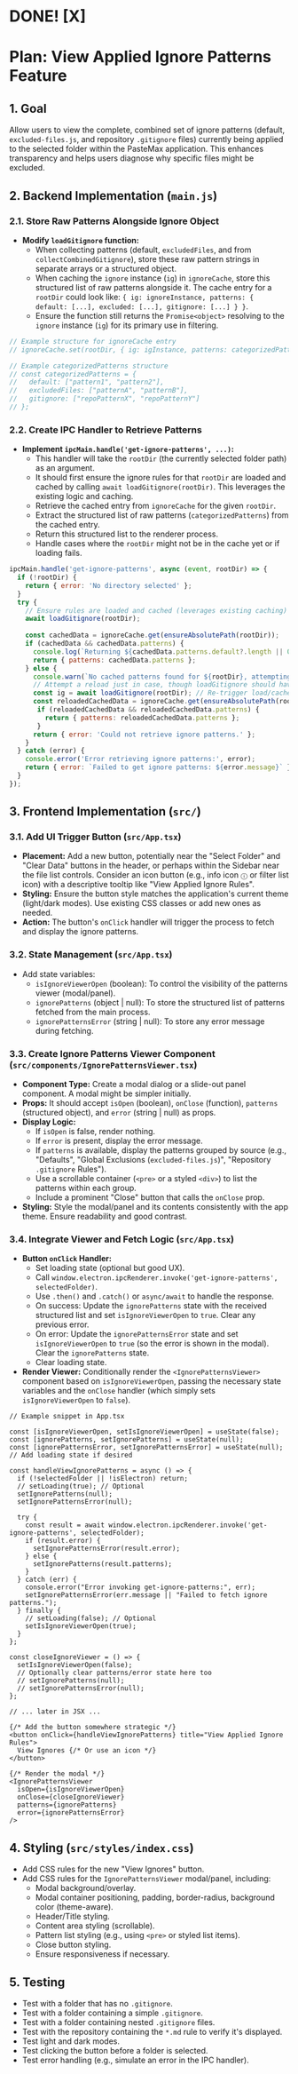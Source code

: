 # DONE! [X]
# Plan: View Applied Ignore Patterns Feature

## 1. Goal

Allow users to view the complete, combined set of ignore patterns (default, `excluded-files.js`, and repository `.gitignore` files) currently being applied to the selected folder within the PasteMax application. This enhances transparency and helps users diagnose why specific files might be excluded.

## 2. Backend Implementation (`main.js`)

### 2.1. Store Raw Patterns Alongside Ignore Object

*   **Modify `loadGitignore` function:**
    *   When collecting patterns (default, `excludedFiles`, and from `collectCombinedGitignore`), store these raw pattern strings in separate arrays or a structured object.
    *   When caching the `ignore` instance (`ig`) in `ignoreCache`, store this structured list of raw patterns alongside it. The cache entry for a `rootDir` could look like: `{ ig: ignoreInstance, patterns: { default: [...], excluded: [...], gitignore: [...] } }`.
    *   Ensure the function still returns the `Promise<object>` resolving to the `ignore` instance (`ig`) for its primary use in filtering.

```javascript
// Example structure for ignoreCache entry
// ignoreCache.set(rootDir, { ig: igInstance, patterns: categorizedPatterns });

// Example categorizedPatterns structure
// const categorizedPatterns = {
//   default: ["pattern1", "pattern2"],
//   excludedFiles: ["patternA", "patternB"],
//   gitignore: ["repoPatternX", "repoPatternY"]
// };
```

### 2.2. Create IPC Handler to Retrieve Patterns

*   **Implement `ipcMain.handle('get-ignore-patterns', ...)`:**
    *   This handler will take the `rootDir` (the currently selected folder path) as an argument.
    *   It should first ensure the ignore rules for that `rootDir` are loaded and cached by calling `await loadGitignore(rootDir)`. This leverages the existing logic and caching.
    *   Retrieve the cached entry from `ignoreCache` for the given `rootDir`.
    *   Extract the structured list of raw patterns (`categorizedPatterns`) from the cached entry.
    *   Return this structured list to the renderer process.
    *   Handle cases where the `rootDir` might not be in the cache yet or if loading fails.

```javascript
ipcMain.handle('get-ignore-patterns', async (event, rootDir) => {
  if (!rootDir) {
    return { error: 'No directory selected' };
  }
  try {
    // Ensure rules are loaded and cached (leverages existing caching)
    await loadGitignore(rootDir); 
    
    const cachedData = ignoreCache.get(ensureAbsolutePath(rootDir));
    if (cachedData && cachedData.patterns) {
      console.log(`Returning ${cachedData.patterns.default?.length || 0} default, ${cachedData.patterns.excludedFiles?.length || 0} excluded, ${cachedData.patterns.gitignore?.length || 0} gitignore patterns for ${rootDir}`);
      return { patterns: cachedData.patterns };
    } else {
      console.warn(`No cached patterns found for ${rootDir}, attempting reload.`);
      // Attempt a reload just in case, though loadGitignore should have handled it
      const ig = await loadGitignore(rootDir); // Re-trigger load/cache
      const reloadedCachedData = ignoreCache.get(ensureAbsolutePath(rootDir));
       if (reloadedCachedData && reloadedCachedData.patterns) {
         return { patterns: reloadedCachedData.patterns };
       }
      return { error: 'Could not retrieve ignore patterns.' };
    }
  } catch (error) {
    console.error('Error retrieving ignore patterns:', error);
    return { error: `Failed to get ignore patterns: ${error.message}` };
  }
});
```

## 3. Frontend Implementation (`src/`)

### 3.1. Add UI Trigger Button (`src/App.tsx`)

*   **Placement:** Add a new button, potentially near the "Select Folder" and "Clear Data" buttons in the header, or perhaps within the Sidebar near the file list controls. Consider an icon button (e.g., info icon `ⓘ` or filter list icon) with a descriptive tooltip like "View Applied Ignore Rules".
*   **Styling:** Ensure the button style matches the application's current theme (light/dark modes). Use existing CSS classes or add new ones as needed.
*   **Action:** The button's `onClick` handler will trigger the process to fetch and display the ignore patterns.

### 3.2. State Management (`src/App.tsx`)

*   Add state variables:
    *   `isIgnoreViewerOpen` (boolean): To control the visibility of the patterns viewer (modal/panel).
    *   `ignorePatterns` (object | null): To store the structured list of patterns fetched from the main process.
    *   `ignorePatternsError` (string | null): To store any error message during fetching.

### 3.3. Create Ignore Patterns Viewer Component (`src/components/IgnorePatternsViewer.tsx`)

*   **Component Type:** Create a modal dialog or a slide-out panel component. A modal might be simpler initially.
*   **Props:** It should accept `isOpen` (boolean), `onClose` (function), `patterns` (structured object), and `error` (string | null) as props.
*   **Display Logic:**
    *   If `isOpen` is false, render nothing.
    *   If `error` is present, display the error message.
    *   If `patterns` is available, display the patterns grouped by source (e.g., "Defaults", "Global Exclusions (`excluded-files.js`)", "Repository `.gitignore` Rules").
    *   Use a scrollable container (`<pre>` or a styled `<div>`) to list the patterns within each group.
    *   Include a prominent "Close" button that calls the `onClose` prop.
*   **Styling:** Style the modal/panel and its contents consistently with the app theme. Ensure readability and good contrast.

### 3.4. Integrate Viewer and Fetch Logic (`src/App.tsx`)

*   **Button `onClick` Handler:**
    *   Set loading state (optional but good UX).
    *   Call `window.electron.ipcRenderer.invoke('get-ignore-patterns', selectedFolder)`.
    *   Use `.then()` and `.catch()` or `async/await` to handle the response.
    *   On success: Update the `ignorePatterns` state with the received structured list and set `isIgnoreViewerOpen` to `true`. Clear any previous error.
    *   On error: Update the `ignorePatternsError` state and set `isIgnoreViewerOpen` to `true` (so the error is shown in the modal). Clear the `ignorePatterns` state.
    *   Clear loading state.
*   **Render Viewer:** Conditionally render the `<IgnorePatternsViewer>` component based on `isIgnoreViewerOpen`, passing the necessary state variables and the `onClose` handler (which simply sets `isIgnoreViewerOpen` to `false`).

```tsx
// Example snippet in App.tsx

const [isIgnoreViewerOpen, setIsIgnoreViewerOpen] = useState(false);
const [ignorePatterns, setIgnorePatterns] = useState(null);
const [ignorePatternsError, setIgnorePatternsError] = useState(null);
// Add loading state if desired

const handleViewIgnorePatterns = async () => {
  if (!selectedFolder || !isElectron) return;
  // setLoading(true); // Optional
  setIgnorePatterns(null);
  setIgnorePatternsError(null);

  try {
    const result = await window.electron.ipcRenderer.invoke('get-ignore-patterns', selectedFolder);
    if (result.error) {
      setIgnorePatternsError(result.error);
    } else {
      setIgnorePatterns(result.patterns);
    }
  } catch (err) {
    console.error("Error invoking get-ignore-patterns:", err);
    setIgnorePatternsError(err.message || "Failed to fetch ignore patterns.");
  } finally {
    // setLoading(false); // Optional
    setIsIgnoreViewerOpen(true);
  }
};

const closeIgnoreViewer = () => {
  setIsIgnoreViewerOpen(false);
  // Optionally clear patterns/error state here too
  // setIgnorePatterns(null);
  // setIgnorePatternsError(null);
};

// ... later in JSX ...

{/* Add the button somewhere strategic */}
<button onClick={handleViewIgnorePatterns} title="View Applied Ignore Rules">
  View Ignores {/* Or use an icon */}
</button>

{/* Render the modal */}
<IgnorePatternsViewer 
  isOpen={isIgnoreViewerOpen}
  onClose={closeIgnoreViewer}
  patterns={ignorePatterns}
  error={ignorePatternsError}
/>
```

## 4. Styling (`src/styles/index.css`)

*   Add CSS rules for the new "View Ignores" button.
*   Add CSS rules for the `IgnorePatternsViewer` modal/panel, including:
    *   Modal background/overlay.
    *   Modal container positioning, padding, border-radius, background color (theme-aware).
    *   Header/Title styling.
    *   Content area styling (scrollable).
    *   Pattern list styling (e.g., using `<pre>` or styled list items).
    *   Close button styling.
    *   Ensure responsiveness if necessary.

## 5. Testing

*   Test with a folder that has no `.gitignore`.
*   Test with a folder containing a simple `.gitignore`.
*   Test with a folder containing nested `.gitignore` files.
*   Test with the repository containing the `*.md` rule to verify it's displayed.
*   Test light and dark modes.
*   Test clicking the button before a folder is selected.
*   Test error handling (e.g., simulate an error in the IPC handler).
